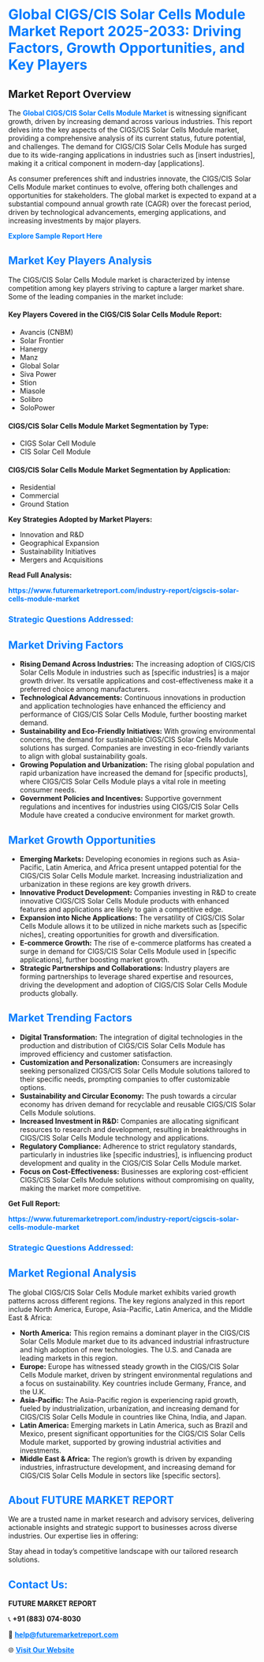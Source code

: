 <h1 style="color: #007BFF;">Global CIGS/CIS Solar Cells Module Market Report 2025-2033: Driving Factors, Growth Opportunities, and Key Players</h1>

<section id="overview">
<h2>Market Report Overview</h2>
<p>The <a href="https://www.futuremarketreport.com/industry-report/cigscis-solar-cells-module-market" style="color: #007BFF; text-decoration: none;"><strong>Global CIGS/CIS Solar Cells Module Market</strong></a> is witnessing significant growth, driven by increasing demand across various industries. This report delves into the key aspects of the CIGS/CIS Solar Cells Module market, providing a comprehensive analysis of its current status, future potential, and challenges. The demand for CIGS/CIS Solar Cells Module has surged due to its wide-ranging applications in industries such as [insert industries], making it a critical component in modern-day [applications].</p>
<p>As consumer preferences shift and industries innovate, the CIGS/CIS Solar Cells Module market continues to evolve, offering both challenges and opportunities for stakeholders. The global market is expected to expand at a substantial compound annual growth rate (CAGR) over the forecast period, driven by technological advancements, emerging applications, and increasing investments by major players.</p>
</section>

<section id="overview">
<p><a href="https://www.futuremarketreport.com/request-sample/reportId=82059" style="color: #007BFF; text-decoration: none;"><strong>Explore Sample Report Here</strong></a></p>
</section>

<section id="key-players">
<h2 style="color: #007BFF;">Market Key Players Analysis</h2>
<p>The CIGS/CIS Solar Cells Module market is characterized by intense competition among key players striving to capture a larger market share. Some of the leading companies in the market include:</p>
<h4>Key Players Covered in the CIGS/CIS Solar Cells Module Report:</h4>
<ul><li>Avancis (CNBM)</li><li>Solar Frontier</li><li>Hanergy</li><li>Manz</li><li>Global Solar</li><li>Siva Power</li><li>Stion</li><li>Miasole</li><li>Solibro</li><li>SoloPower</li></ul>
<h4>CIGS/CIS Solar Cells Module Market Segmentation by Type:</h4>
<ul><li>CIGS Solar Cell Module</li><li>CIS Solar Cell Module</li></ul>

<h4>CIGS/CIS Solar Cells Module Market Segmentation by Application:</h4>
<ul><li>Residential</li><li>Commercial</li><li>Ground Station</li></ul>
<p><strong>Key Strategies Adopted by Market Players:</strong></p>
<ul>
<li>Innovation and R&D</li>
<li>Geographical Expansion</li>
<li>Sustainability Initiatives</li>
<li>Mergers and Acquisitions</li>
</ul>
</section>

<section>
<p><strong>Read Full Analysis: </strong></p><a href="https://www.futuremarketreport.com/industry-report/cigscis-solar-cells-module-market" style="color: #007BFF; text-decoration: none;"><strong>https://www.futuremarketreport.com/industry-report/cigscis-solar-cells-module-market</strong></a>
<h3 style="color: #007BFF;">Strategic Questions Addressed:</h3>
</section>

<section id="driving-factors">
<h2 style="color: #007BFF;">Market Driving Factors</h2>
<ul>
<li><strong>Rising Demand Across Industries:</strong> The increasing adoption of CIGS/CIS Solar Cells Module in industries such as [specific industries] is a major growth driver. Its versatile applications and cost-effectiveness make it a preferred choice among manufacturers.</li>
<li><strong>Technological Advancements:</strong> Continuous innovations in production and application technologies have enhanced the efficiency and performance of CIGS/CIS Solar Cells Module, further boosting market demand.</li>
<li><strong>Sustainability and Eco-Friendly Initiatives:</strong> With growing environmental concerns, the demand for sustainable CIGS/CIS Solar Cells Module solutions has surged. Companies are investing in eco-friendly variants to align with global sustainability goals.</li>
<li><strong>Growing Population and Urbanization:</strong> The rising global population and rapid urbanization have increased the demand for [specific products], where CIGS/CIS Solar Cells Module plays a vital role in meeting consumer needs.</li>
<li><strong>Government Policies and Incentives:</strong> Supportive government regulations and incentives for industries using CIGS/CIS Solar Cells Module have created a conducive environment for market growth.</li>
</ul>
</section>

<section id="growth-opportunities">
<h2 style="color: #007BFF;">Market Growth Opportunities</h2>
<ul>
<li><strong>Emerging Markets:</strong> Developing economies in regions such as Asia-Pacific, Latin America, and Africa present untapped potential for the CIGS/CIS Solar Cells Module market. Increasing industrialization and urbanization in these regions are key growth drivers.</li>
<li><strong>Innovative Product Development:</strong> Companies investing in R&D to create innovative CIGS/CIS Solar Cells Module products with enhanced features and applications are likely to gain a competitive edge.</li>
<li><strong>Expansion into Niche Applications:</strong> The versatility of CIGS/CIS Solar Cells Module allows it to be utilized in niche markets such as [specific niches], creating opportunities for growth and diversification.</li>
<li><strong>E-commerce Growth:</strong> The rise of e-commerce platforms has created a surge in demand for CIGS/CIS Solar Cells Module used in [specific applications], further boosting market growth.</li>
<li><strong>Strategic Partnerships and Collaborations:</strong> Industry players are forming partnerships to leverage shared expertise and resources, driving the development and adoption of CIGS/CIS Solar Cells Module products globally.</li>
</ul>
</section>

<section id="trending-factors">
<h2 style="color: #007BFF;">Market Trending Factors</h2>
<ul>
<li><strong>Digital Transformation:</strong> The integration of digital technologies in the production and distribution of CIGS/CIS Solar Cells Module has improved efficiency and customer satisfaction.</li>
<li><strong>Customization and Personalization:</strong> Consumers are increasingly seeking personalized CIGS/CIS Solar Cells Module solutions tailored to their specific needs, prompting companies to offer customizable options.</li>
<li><strong>Sustainability and Circular Economy:</strong> The push towards a circular economy has driven demand for recyclable and reusable CIGS/CIS Solar Cells Module solutions.</li>
<li><strong>Increased Investment in R&D:</strong> Companies are allocating significant resources to research and development, resulting in breakthroughs in CIGS/CIS Solar Cells Module technology and applications.</li>
<li><strong>Regulatory Compliance:</strong> Adherence to strict regulatory standards, particularly in industries like [specific industries], is influencing product development and quality in the CIGS/CIS Solar Cells Module market.</li>
<li><strong>Focus on Cost-Effectiveness:</strong> Businesses are exploring cost-efficient CIGS/CIS Solar Cells Module solutions without compromising on quality, making the market more competitive.</li>
</ul>
</section>

<section>
<p><strong>Get Full Report: </strong></p><a href="https://www.futuremarketreport.com/industry-report/cigscis-solar-cells-module-market" style="color: #007BFF; text-decoration: none;"><strong>https://www.futuremarketreport.com/industry-report/cigscis-solar-cells-module-market</strong></a>
<h3 style="color: #007BFF;">Strategic Questions Addressed:</h3>
</section>


<section id="regional-analysis">
<h2 style="color: #007BFF;">Market Regional Analysis</h2>
<p>The global CIGS/CIS Solar Cells Module market exhibits varied growth patterns across different regions. The key regions analyzed in this report include North America, Europe, Asia-Pacific, Latin America, and the Middle East & Africa:</p>
<ul>
<li><strong>North America:</strong> This region remains a dominant player in the CIGS/CIS Solar Cells Module market due to its advanced industrial infrastructure and high adoption of new technologies. The U.S. and Canada are leading markets in this region.</li>
<li><strong>Europe:</strong> Europe has witnessed steady growth in the CIGS/CIS Solar Cells Module market, driven by stringent environmental regulations and a focus on sustainability. Key countries include Germany, France, and the U.K.</li>
<li><strong>Asia-Pacific:</strong> The Asia-Pacific region is experiencing rapid growth, fueled by industrialization, urbanization, and increasing demand for CIGS/CIS Solar Cells Module in countries like China, India, and Japan.</li>
<li><strong>Latin America:</strong> Emerging markets in Latin America, such as Brazil and Mexico, present significant opportunities for the CIGS/CIS Solar Cells Module market, supported by growing industrial activities and investments.</li>
<li><strong>Middle East & Africa:</strong> The region’s growth is driven by expanding industries, infrastructure development, and increasing demand for CIGS/CIS Solar Cells Module in sectors like [specific sectors].</li>
</ul>
</section>

<footer>
<h2 style="color: #007BFF;">About FUTURE MARKET REPORT</h2>
<p>We are a trusted name in market research and advisory services, delivering actionable insights and strategic support to businesses across diverse industries. Our expertise lies in offering:</p>

<p>Stay ahead in today’s competitive landscape with our tailored research solutions.</p>

<h2 style="color: #007BFF;">Contact Us:</h2>
<p><strong>FUTURE MARKET REPORT</strong></p>
<p>📞 <strong>+91 (883) 074-8030</strong></p>
<p>📧 <strong><a href="mailto:help@futuremarketreport.com" style="color: #007BFF;">help@futuremarketreport.com</a></strong></p>
<p>🌐 <strong><a href="https://www.futuremarketreport.com/" style="color: #007BFF;">Visit Our Website</a></strong></p>
</footer>